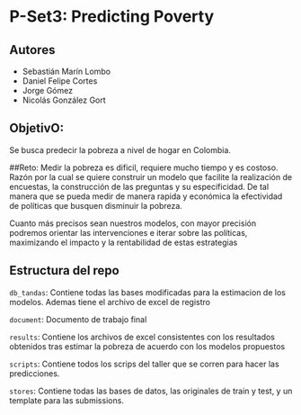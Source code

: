 # P-Set3: Predicting Poverty

## Autores

- Sebastián Marín Lombo
- Daniel Felipe Cortes
- Jorge Gómez
- Nicolás González Gort

## ObjetivO:
Se busca predecir la pobreza a nivel de hogar en Colombia.

##Reto:
Medir la pobreza es dificil, requiere mucho tiempo y es costoso. Razón por la cual se quiere construir un modelo que facilite la realización de encuestas, la construcción de las preguntas y su especificidad. De tal manera que se pueda medir de manera rapida y económica la efectividad de políticas que busquen disminuir la pobreza.

Cuanto más precisos sean nuestros modelos, con mayor precisión podremos orientar las intervenciones e iterar sobre las políticas, maximizando el impacto y la rentabilidad de estas estrategias

## Estructura del repo
`db_tandas`:
Contiene todas las bases modificadas para la estimacion de los modelos.
Ademas tiene el archivo de excel de registro

`document`:
Documento de trabajo final

`results`:
Contiene los archivos de excel consistentes con los resultados obtenidos tras estimar la pobreza de acuerdo con los modelos propuestos

`scripts`:
Contiene todos los scrips del taller que se corren para hacer las predicciones. 

`stores`:
Contiene todas las bases de datos, las originales de train y test, y un template para las submissions.



